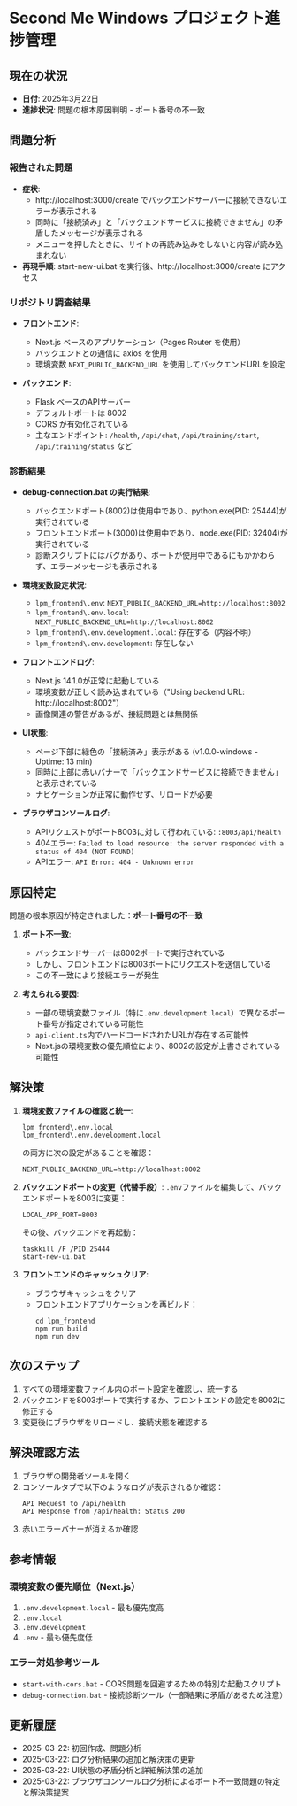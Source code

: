 # Second Me Windows プロジェクト進捗管理

## 現在の状況
- **日付**: 2025年3月22日
- **進捗状況**: 問題の根本原因判明 - ポート番号の不一致

## 問題分析
### 報告された問題
- **症状**: 
  - http://localhost:3000/create でバックエンドサーバーに接続できないエラーが表示される
  - 同時に「接続済み」と「バックエンドサービスに接続できません」の矛盾したメッセージが表示される
  - メニューを押したときに、サイトの再読み込みをしないと内容が読み込まれない
- **再現手順**: start-new-ui.bat を実行後、http://localhost:3000/create にアクセス

### リポジトリ調査結果
- **フロントエンド**:
  - Next.js ベースのアプリケーション（Pages Router を使用）
  - バックエンドとの通信に axios を使用
  - 環境変数 `NEXT_PUBLIC_BACKEND_URL` を使用してバックエンドURLを設定
  
- **バックエンド**:
  - Flask ベースのAPIサーバー
  - デフォルトポートは 8002
  - CORS が有効化されている
  - 主なエンドポイント: `/health`, `/api/chat`, `/api/training/start`, `/api/training/status` など

### 診断結果
- **debug-connection.bat の実行結果**:
  - バックエンドポート(8002)は使用中であり、python.exe(PID: 25444)が実行されている
  - フロントエンドポート(3000)は使用中であり、node.exe(PID: 32404)が実行されている
  - 診断スクリプトにはバグがあり、ポートが使用中であるにもかかわらず、エラーメッセージも表示される
  
- **環境変数設定状況**:
  - `lpm_frontend\.env`: `NEXT_PUBLIC_BACKEND_URL=http://localhost:8002`
  - `lpm_frontend\.env.local`: `NEXT_PUBLIC_BACKEND_URL=http://localhost:8002`
  - `lpm_frontend\.env.development.local`: 存在する（内容不明）
  - `lpm_frontend\.env.development`: 存在しない

- **フロントエンドログ**:
  - Next.js 14.1.0が正常に起動している
  - 環境変数が正しく読み込まれている（"Using backend URL: http://localhost:8002"）
  - 画像関連の警告があるが、接続問題とは無関係

- **UI状態**:
  - ページ下部に緑色の「接続済み」表示がある (v1.0.0-windows - Uptime: 13 min)
  - 同時に上部に赤いバナーで「バックエンドサービスに接続できません」と表示されている
  - ナビゲーションが正常に動作せず、リロードが必要

- **ブラウザコンソールログ**:
  - APIリクエストがポート8003に対して行われている: `:8003/api/health`
  - 404エラー: `Failed to load resource: the server responded with a status of 404 (NOT FOUND)`
  - APIエラー: `API Error: 404 - Unknown error`

## 原因特定
問題の根本原因が特定されました：**ポート番号の不一致**

1. **ポート不一致**:
   - バックエンドサーバーは8002ポートで実行されている
   - しかし、フロントエンドは8003ポートにリクエストを送信している
   - この不一致により接続エラーが発生

2. **考えられる要因**:
   - 一部の環境変数ファイル（特に`.env.development.local`）で異なるポート番号が指定されている可能性
   - `api-client.ts`内でハードコードされたURLが存在する可能性
   - Next.jsの環境変数の優先順位により、8002の設定が上書きされている可能性

## 解決策
1. **環境変数ファイルの確認と統一**:
   ```
   lpm_frontend\.env.local
   lpm_frontend\.env.development.local
   ```
   の両方に次の設定があることを確認：
   ```
   NEXT_PUBLIC_BACKEND_URL=http://localhost:8002
   ```

2. **バックエンドポートの変更（代替手段）**:
   `.env`ファイルを編集して、バックエンドポートを8003に変更：
   ```
   LOCAL_APP_PORT=8003
   ```
   その後、バックエンドを再起動：
   ```
   taskkill /F /PID 25444
   start-new-ui.bat
   ```

3. **フロントエンドのキャッシュクリア**:
   - ブラウザキャッシュをクリア
   - フロントエンドアプリケーションを再ビルド：
     ```
     cd lpm_frontend
     npm run build
     npm run dev
     ```

## 次のステップ
1. すべての環境変数ファイル内のポート設定を確認し、統一する
2. バックエンドを8003ポートで実行するか、フロントエンドの設定を8002に修正する
3. 変更後にブラウザをリロードし、接続状態を確認する

## 解決確認方法
1. ブラウザの開発者ツールを開く
2. コンソールタブで以下のようなログが表示されるか確認：
   ```
   API Request to /api/health
   API Response from /api/health: Status 200
   ```
3. 赤いエラーバナーが消えるか確認

## 参考情報
### 環境変数の優先順位（Next.js）
1. `.env.development.local` - 最も優先度高
2. `.env.local`
3. `.env.development`
4. `.env` - 最も優先度低

### エラー対処参考ツール
- `start-with-cors.bat` - CORS問題を回避するための特別な起動スクリプト
- `debug-connection.bat` - 接続診断ツール（一部結果に矛盾があるため注意）

## 更新履歴
- 2025-03-22: 初回作成、問題分析
- 2025-03-22: ログ分析結果の追加と解決策の更新
- 2025-03-22: UI状態の矛盾分析と詳細解決策の追加
- 2025-03-22: ブラウザコンソールログ分析によるポート不一致問題の特定と解決策提案
